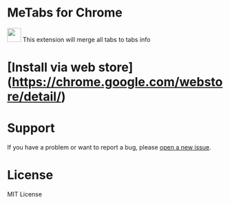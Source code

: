 # MeTabs for Chrome 

<img src="assets/icon.png" width="32" href=""> This extension will merge all tabs to tabs info

# [Install via web store] (https://chrome.google.com/webstore/detail/) 

# Support
If you have a problem or want to report a bug, please [open a new issue](https://github.com/).

# License
MIT License

